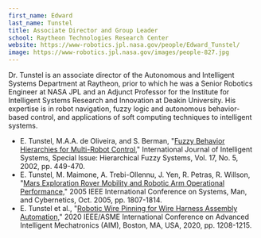 ```yaml
---
first_name: Edward
last_name: Tunstel
title: Associate Director and Group Leader
school: Raytheon Technologies Research Center
website: https://www-robotics.jpl.nasa.gov/people/Edward_Tunstel/
image: https://www-robotics.jpl.nasa.gov/images/people-827.jpg
---
```

Dr. Tunstel is an associate director of the Autonomous and Intelligent Systems Department at Raytheon, prior to which he was a Senior Robotics Engineer at NASA JPL and an Adjunct Professor for the Institute for Intelligent Systems Research and Innovation at Deakin University. His expertise is in robot navigation, fuzzy logic and autonomous behavior-based control, and applications of soft computing techniques to intelligent systems.
- E. Tunstel, M.A.A. de Oliveira, and S. Berman, "[Fuzzy Behavior Hierarchies for Multi-Robot Control,](https://onlinelibrary.wiley.com/doi/pdf/10.1002/int.10032)" International Journal of Intelligent Systems, Special Issue: Hierarchical Fuzzy Systems, Vol. 17, No. 5, 2002, pp. 449-470.
- E. Tunstel, M. Maimone, A. Trebi-Ollennu, J. Yen, R. Petras, R. Willson, "[Mars Exploration Rover Mobility and Robotic Arm Operational Performance,](https://ieeexplore.ieee.org/stamp/stamp.jsp?arnumber=1571410)" 2005 IEEE International Conference on Systems, Man, and Cybernetics, Oct. 2005, pp. 1807-1814.
- E. Tunstel et al., "[Robotic Wire Pinning for Wire Harness Assembly Automation,](https://ieeexplore.ieee.org/stamp/stamp.jsp?arnumber=9158905)" 2020 IEEE/ASME International Conference on Advanced Intelligent Mechatronics (AIM), Boston, MA, USA, 2020, pp. 1208-1215.
